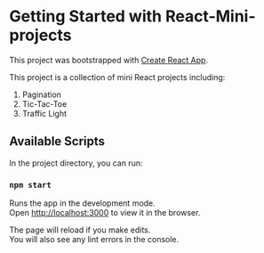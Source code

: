 # Getting Started with React-Mini-projects

This project was bootstrapped with [Create React App](https://github.com/facebook/create-react-app).

This project is a collection of mini React projects including:

1. Pagination
2. Tic-Tac-Toe
3. Traffic Light

## Available Scripts

In the project directory, you can run:

### `npm start`

Runs the app in the development mode.\
Open [http://localhost:3000](http://localhost:3000) to view it in the browser.

The page will reload if you make edits.\
You will also see any lint errors in the console.



